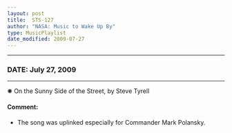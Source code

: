 ```yaml
---
layout: post
title:  STS-127
author: "NASA: Music to Wake Up By"
type: MusicPlaylist
date_modified: 2009-07-27
---
```


----
### DATE: July 27, 2009
----
✺ On the Sunny Side of the Street, by Steve Tyrell

#### Comment:
* The song was uplinked especially for Commander Mark Polansky.
